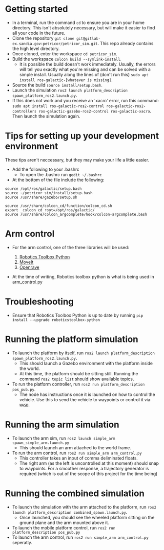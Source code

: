 # Getting started

* In a terminal, run the command `cd` to ensure you are in your home directory. This isn't absolutely necessary, but will make it easier to find all your code in the future.
* Clone the repository `git clone git@gitlab-ex.sandia.gov:petricor/petricor_sim.git`. This repo already contains the high level directory.
* Once cloned, enter the workspace `cd petricor_sim`.
* Build the workspace `colcon build --symlink-install`.
    * It is possible the build doesn't work immediately. Usually, the errors will tell you exactly what you're missing and can be solved with a simple install. Usually along the lines of (don't run this) `sudo apt install ros-galactic-[whatever is missing]`.
* Source the build `source install/setup.bash`.
* Launch the simulation `ros2 launch platform_description spawn_platform_ros2.launch.py`.
* If this does not work and you receive an 'xacro' error, run this command: `sudo apt install ros-galactic-ros2-control ros-galactic-ros2-controllers ros-galactic-gazebo-ros2-control ros-galactic-xacro`. Then launch the simulation again.

# Tips for setting up your development environment
These tips aren't neccessary, but they may make your life a little easier.

* Add the following to your .bashrc
    * To open the .bashrc run `gedit ~/.bashrc`
* At the bottom of the file include the following:

```
source /opt/ros/galactic/setup.bash
source ~/petricor_sim/install/setup.bash
source /usr/share/gazebo/setup.sh

source /usr/share/colcon_cd/function/colcon_cd.sh
export _colcon_cd_root=/opt/ros/galactic/
source /usr/share/colcon_argcomplete/hook/colcon-argcomplete.bash

```

# Arm control

* For the arm control, one of the three libraries will be used:
	1. [Robotics Toolbox Python](https://github.com/petercorke/robotics-toolbox-python)
	2. [MoveIt](https://moveit.ros.org/)
	3. [Openrave](http://wiki.ros.org/openrave/Tutorials/CreateKinematicReachability)

* At the time of writing, Robotics toolbox python is what is being used in arm_control.py

# Troubleshooting
* Ensure that Robotics Toolbox Python is up to date by running `pip install --upgrade roboticstoolbox-python`

# Running the platform simulation
* To launch the platform by itself, run `ros2 launch platform_description spawn_platform_ros2.launch.py`.
	* This should launch a Gazebo environment with the platform inside the world. 
	* At this time, the platform should be sitting still. Running the command `ros2 topic list` should show available topics.
* To run the platform controller, run `ros2 run platform_description pos_pub.py`.
	* The node has instructions once it is launched on how to control the vehicle. Use this to send the vehicle to waypoints or control it via `WASD`.

# Running the arm simulation
* To launch the arm sim, run `ros2 launch simple_arm spawn_simple_arm.launch.py`
	* This should launch an arm attached to the world frame. 
* To run the arm control, run `ros2 run simple_arm arm_control.py`
	* This controller takes an input of comma deliminated floats.
	* The right arm (as the left is uncontrolled at this moment) should snap to waypoints. For a smoother response, a trajectory generator is required (which is out of the scope of this project for the time being)

# Running the combined simulation
* To launch the simulation with the arm attached to the platform, run `ros2 launch platform_description combined_spawn.launch.py`.
	* Once launched, you should see the wheeled platform sitting on the ground plane and the arm mounted above it. 
* To launch the mobile platform control, run `ros2 run platform_description pos_pub.py`
* To launch the arm control, run `ros2 run simple_arm arm_control.py` seperatly. 
